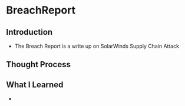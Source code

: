 # BreachReport

## Introduction

- The Breach Report is a write up on SolarWinds Supply Chain Attack

## Thought Process

## What I Learned

- 
